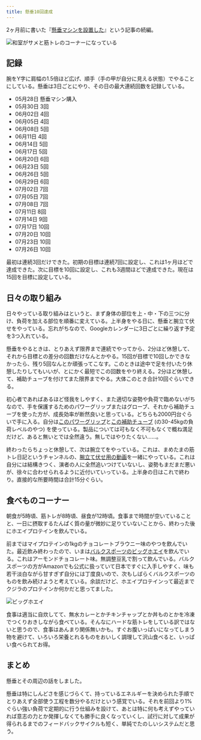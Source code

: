 ```yaml
---
title: 懸垂10回達成
---
```

2ヶ月前に書いた『[懸垂マシンを設置した](https://r7kamura.com/articles/2022-05-28-chinning-machine-st115)』という記事の続編。

![](https://lh3.googleusercontent.com/docs/ADP-6oEsAKaxm9Z_GLD4ZcKxeN9u3mpUPt-HRIo53kyB7JNMYegTOxsFwABteKlnvOngNZLTU3BqKEWZU-gkGVEGd1Nq6a5kchxqjgq775GXEOLWIlK3GhS2Sarqry7iANPUl5YDHxvlx2FomCRxSV7i91nKkQcmEI7f-uO_Fz3edfyRh6sd_3YsaaFT6yegu1-xdxxwlfD0Gp8-fbjV4lLkk53EEPMr456PNsDiLD_1y8J5oG-DQQkz11ec1597c2YfSVSvnSQ27OobvQhm1mxge2i2f2KZj0dPbX9vyDNaVayisiW4uihwDCliwc6FSSkbe5lyasdj1Q3jgJy37GG3QrHh_GfRc-pIduYoB0heBptkIaSx1InYk6F4yP61qRQGuuUqhFB4FTehrzMVZVmaBdGL8CvzOVthV5uisyM72No4SZkIc7ra9zgKcK8XOYRdQvu1E2TNA1OmHRfikFNGWpQ2pxIUkXReHAJGT-XVZHNxzfHtKl8BW_b4B5Idn7UrzNkaSPiQ5ZAizD9qzuaENvcltw4nnvO0KfsUzmnmCKYRZPAOk7S9jMlvX2Q0bVSqT7lw92iHzdiMO_tj0k7kPzrEAX3ZSjuk8ZFml-K01e8OmceVVFJC7x352bOjKZh8mW3SZDe1DRZGmdkvWuZ4Jbg49kOrtQlrzM1MKfvUA4RtycNpRqUap6YXRo0xJPMU8YUPA44figPJ2DIcseFhg0BFhrJq-zAWp-i3TerWjbOS0nt8Qf3Sn2R4nWTAFz2YzP1dtkfYS9CfLW5FDXjZgso3Yd9sVvRbWBE4Hi1Hxp2XscygiddrcZa5XRd-N5QTDUS3bP-N3iP8ljHXzZxrbz5XDhptw_mkz7H2OnRwDVfU0weC_W_bayrAyPVJ8Tf4XRkZM8Ap4PQe3dhV6GyCa7At_iUleyl5JPCZ90wdqxhhTSQYZBMnisNZRkcDYXN-2XzQ7L4R8FzUUcHB3dh869srVS-fduh3i9WsoP2P4CFvgbsuOYxTAfGig9J5XHaPwtHNgfzzn_oZD-Mi7vkYeMY31XjRVpYKE19DZoS4Ane7s6Bp4lR7K__TWlyi5J-tYRyPggRSFvYJDjrq7ELqDkC-ODFyBtcn7qNy1lSXa6cISUhvZzff5pSqrmV4knq471HJO-rDQDGfyLyMX4JD9JqgCgU5aNiBdY3rwD0dTA0iuqjCYghgQo89cq3nVZK7QqilTk6SQR0AvsAVTFKQQF_M-yCzBzbkhrm56DPz3iwtsqDIYw "和室がサメと筋トレのコーナーになっている")

記録
--

腕をY字に肩幅の1.5倍ほど広げ、順手（手の甲が自分に見える状態）でやることにしている。懸垂は3日ごとにやり、その日の最大連続回数を記録している。

*   05月28日 懸垂マシン購入
*   05月30日 3回
*   06月02日 4回
*   06月05日 4回
*   06月08日 5回
*   06月11日 4回
*   06月14日 5回
*   06月17日 5回
*   06月20日 6回
*   06月23日 5回
*   06月26日 5回
*   06月29日 6回
*   07月02日 7回
*   07月05日 7回
*   07月08日 7回
*   07月11日 8回
*   07月14日 9回
*   07月17日 10回
*   07月20日 10回
*   07月23日 10回
*   07月26日 10回

最初は連続3回だけできた。初期の目標は連続7回に設定し、これは1ヶ月ほどで達成できた。次に目標を10回に設定し、これも3週間ほどで達成できた。現在は15回を目標に設定している。

日々の取り組み
-------

日々やっている取り組みはというと、まず身体の部位を上・中・下の三つに分け、負荷を加える部位を順番に変えている。上半身をやる日に、懸垂と腕立て伏せをやっている。忘れがちなので、Googleカレンダーに3日ごとに繰り返す予定を3つ入れている。

懸垂をやるときは、とりあえず限界まで連続でやってから、2分ほど休憩して、それから目標との差分の回数だけなんとかやる。15回が目標で10回しかできなかったら、残り5回なんとか頑張ってこなす。このときは途中で足を付いたり休憩したりしてもいいが、とにかく最短でこの回数をやり終える。2分ほど休憩して、補助チューブを付けてまた限界までやる。大体このとき合計10回ぐらいできる。

初心者であればあるほど怪我をしやすく、また適切な姿勢や負荷で臨めないがちなので、手を保護するためのパワーグリップまたはグローブ、それから補助チューブを使った方が、成長効率が断然良いと思っている。どちらも2000円台ぐらいで手に入る。自分は[このパワーグリップ](https://www.amazon.co.jp/dp/B07SN3K6QY)と[この補助チューブ](https://www.amazon.co.jp/dp/B08J3RLXRD) (の30-45kgの負荷レベルのやつ) を使っている。製品については可もなく不可もなくで概ね満足だけど、あると無いとでは全然違う。無しではやりたくない……。

終わったらちょっと休憩して、次は腕立てをやっている。これは、まめたまの筋トレ日記というチャンネルの、[腕立て伏せ用の動画](https://www.youtube.com/watch?v=AL6KJ4gPx0c&list=PLJWXeNPGozjtVGumqcAacWnJxX7YsNo4e&index=3&ab_channel=%E3%81%BE%E3%82%81%E3%81%9F%E3%81%BE%E3%81%AE%E7%AD%8B%E3%83%88%E3%83%AC%E6%97%A5%E8%A8%98)を一緒にやっている。これは自分には結構きつく、演者の人に全然追いつけていないし、姿勢もまだまだ悪いが、徐々に合わせられるように近付いていっている。上半身の日はこれで終わり。直接的な所要時間は合計15分ぐらい。

食べものコーナー
--------

朝食が5時頃、筋トレが8時頃、昼食が12時頃。食事まで時間が空いていることと、一日に摂取するたんぱく質の量が微妙に足りていないことから、終わった後にホエイプロテインを飲んでいる。

前まではマイプロテインの1kgのチョコレートブラウニー味のやつを飲んでいた。最近飲み終わったので、いまは[バルクスポーツのビッグホエイ](https://www.amazon.co.jp/dp/B086JSPKT3)を飲んでいる。これはアーモンドチョコレート味。無調整豆乳で割って飲んでいる。バルクスポーツの方がAmazonでも公式に扱っていて日本ですぐに入手しやすく、味も若干淡白ながら甘すぎず自分には丁度良いので、次もしばらくバルクスポーツのものを飲み続けようと考えている。余談だけど、ホエイプロテインって最近までクジラのプロテインか何かだと思ってました。

![](https://lh3.googleusercontent.com/docs/ADP-6oHAPhuduRHwjKiPkvljoE-2PAb1SFVQ-KXxv1YnUTJZLYV1m2Ge8LJ0abLpFXLrWJBPonNPcjR9wi-Qy16JViGVy-skobT1yflJ9NpOFXBeh_EllH13qU6QZ3pxtZGJTZDu4vuePSZW5EmHgshv1MChGAvEmVXvu2qbnYXTblc7zL1-4Wkm4qnnsJbI_jS8yCw4JgwahuAHkZuKcCmCmxFjt8QYZnVnsZGgZUMNtZ_c8MYIR9H6q5AAia1YUzsZx7_dPrpUSwEpRaZfs57PynswbL_2BvkvM_SMCOzCuVhKRQDTLqhhjGPZ3QmmYx2sTUJJ935f205grVTtuMch49t9JVgubFYZGuTvSFGFDA9wbFM-BiYDdLFPLjs6SGtqLSdwoQyePsUe_0Fbzn5AvR8u86Yd9NoRsgqzWECzgAFy5iAWbSbakDKtyHmRE144ZVtbcEqiBWlVZO84XXEFVICHPH_IRflF_EkYzOZCrJ2UTUt4LHfBodi1IQ86KzY-C4cEudf4e_mn9tn8d-Bx5pViK9aG6vebei3fVN0ERiLpkNOdQhhvAm9yZsSBfDSr_zbeaAW1k05uhCPsWseQgoFa4e14g8no7ei2iKRogcZinRjfft2cNcTq4j8x89Abw70dmwpRGgNY_vz_EQG0Q_IsDV5uQ7Rb6aVY4VHt7iQO1F6FERMvGJ9jJTUl6yRe0UW068LJZtiLxDpo5v3IXyD9_nE2uqBV_6jzewcaFAm-ybq3uPqXZqG-wvGS4NbxeJuLAsJZ0Lud7A4nXrtdU7WJonzfyon8fuddIf9ssRKfO2HDMb8A24jzUIyJaHRQWir4povjQEw1yb0eqVFfzfXpjzsnH-6KV9q5gWqzH6F3am27YpEte5nAjzQhPX5Uzs_SlooLm0VgeEBBNAvd3y16t7UUMhFbpxXNfCcvKWxdX3JRL6FG2lb-ghK_4H5KLcKpyZcnSIkeGOstAFdXJrogvyUwocQPGF3HxXtzR-xZC9ZvGxMlYVtWYkA9ek8qaUfmnc1RZngD8-ZLd3LGw_s6SDh-n9kXzNn2Ev6e_s4UvUZq3su1I30Wmg0dSrTTykkGfjbdJv1qetNFfw9QkRvuE1ndOA1M_G43t-xfH93-IGMn2GEInVEB65xrk067wEroIrTgcJT8ZzWJmf-h_-Gkg9_aWdf-DfxQ34TLCCN4jA6QrdalcBzBHKr1t1QjMH_opd24vF12OQ7__Ifa5WYXG_Xi-E_ZLAaLQd3xZVsUU7QLXg "ビッグホエイ")

食事は適当に自炊してて、無水カレーとかチキンチャップとか丼ものとかを冷凍でつくりおきしながら食べている。そんなにハードな筋トレをしている訳ではないと思うので、食事はあんまり関係無いかも。すぐお腹いっぱいになってしまう物を避けて、いろいろ栄養とれるものをおいしく調理して沢山食べると、いっぱい食べられてお得。

まとめ
---

懸垂とその周辺の話をしました。

懸垂は特にしんどさを感じづらくて、持っているエネルギーを決められた手順でとりあえず全部使う工程を数分やるだけという感覚でいる。それを前回より1%ぐらい強い負荷で定期的に行う仕組みを設けて、あとは特に何も考えずやっていれば意志の力とか発揮しなくても勝手に良くなっていくし、試行に対して成果が得られるまでのフィードバックサイクルも短く、単純でたのしいシステムだと思う。
